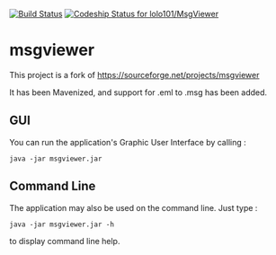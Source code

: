 [![Build Status](https://travis-ci.org/lolo101/MsgViewer.svg?branch=master)](https://travis-ci.org/lolo101/MsgViewer)
[![Codeship Status for lolo101/MsgViewer](https://app.codeship.com/projects/52c429a0-01fe-0135-ab0f-5a532b9c76c0/status?branch=master)](https://app.codeship.com/projects/213000)

# msgviewer

This project is a fork of https://sourceforge.net/projects/msgviewer

It has been Mavenized, and support for .eml to .msg has been added.

## GUI

You can run the application's Graphic User Interface by calling :

`java -jar msgviewer.jar`

## Command Line

The application may also be used on the command line. Just type :

`java -jar msgviewer.jar -h`

to display command line help.
